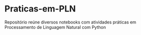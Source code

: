 # Praticas-em-PLN
Repositório reúne diversos notebooks com atividades práticas em Processamento de Linguagem Natural com Python
